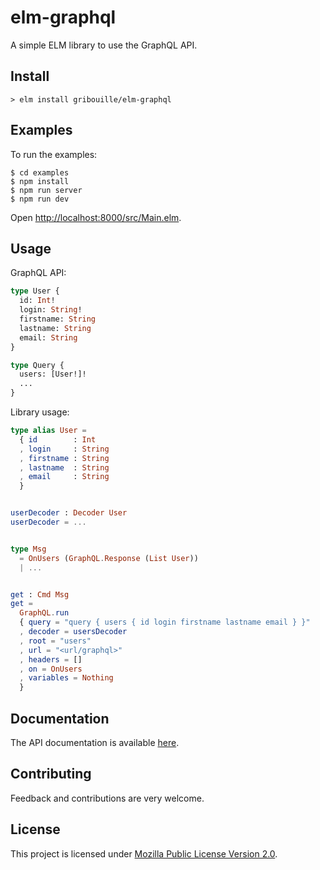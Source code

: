 # elm-graphql

A simple ELM library to use the GraphQL API.


## Install

```
> elm install gribouille/elm-graphql
```


## Examples

To run the examples:

```shell
$ cd examples
$ npm install
$ npm run server
$ npm run dev
```
Open [http://localhost:8000/src/Main.elm](http://localhost:8000/src/Main.elm).


## Usage

GraphQL API:

```graphql
type User {
  id: Int!
  login: String!
  firstname: String
  lastname: String
  email: String
}

type Query {
  users: [User!]!
  ...
}
```

Library usage:

```elm
type alias User =
  { id        : Int
  , login     : String
  , firstname : String
  , lastname  : String
  , email     : String
  }


userDecoder : Decoder User
userDecoder = ...


type Msg
  = OnUsers (GraphQL.Response (List User))
  | ...


get : Cmd Msg
get =
  GraphQL.run
  { query = "query { users { id login firstname lastname email } }"
  , decoder = usersDecoder
  , root = "users"
  , url = "<url/graphql>"
  , headers = []
  , on = OnUsers
  , variables = Nothing
  }
```


## Documentation

The API documentation is available [here](http://package.elm-lang.org/packages/gribouille/elm-graphql/latest).




## Contributing

Feedback and contributions are very welcome.


## License

This project is licensed under [Mozilla Public License Version 2.0](./LICENSE).
